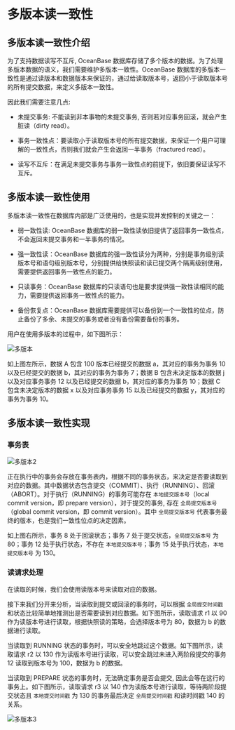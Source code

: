 # 多版本读一致性

## 多版本读一致性介绍

为了支持数据读写不互斥, OceanBase 数据库存储了多个版本的数据。为了处理多版本数据的语义，我们需要维护多版本一致性。OceanBase 数据库的多版本一致性是通过读版本和数据版本来保证的，通过给读取版本号，返回小于读取版本号的所有提交数据，来定义多版本一致性。

因此我们需要注意几点:

* 未提交事务: 不能读到非本事物的未提交事务, 否则若对应事务回滚，就会产生脏读（dirty read）。

* 事务一致性点：要读取小于读取版本号的所有提交数据，来保证一个用户可理解的一致性点，否则我们就会产生会返回一半事务（fractured read）。

* 读写不互斥：在满足未提交事务与事务一致性点的前提下，依旧要保证读写不互斥。

## 多版本读一致性使用

多版本读一致性在数据库内部是广泛使用的，也是实现并发控制的关键之一：

* 弱一致性读: OceanBase 数据库的弱一致性读依旧提供了返回事务一致性点，不会返回未提交事务和一半事务的情况。

* 强一致性读：OceanBase 数据库的强一致性读分为两种，分别是事务级别读版本号和语句级别版本号，分别提供给快照读和读已提交两个隔离级别使用，需要提供返回事务一致性点的能力。

* 只读事务：OceanBase 数据库的只读语句也是要求提供强一致性读相同的能力，需要提供返回事务一致性点的能力。

* 备份恢复点：OceanBase 数据库需要提供可以备份到一个一致性的位点，防止备份了多余、未提交的事务或者没有备份需要备份的事务。

用户在使用多版本的过程中，如下图所示：

![多版本](https://help-static-aliyun-doc.aliyuncs.com/assets/img/zh-CN/6963623461/p358773.jpg)

如上图左所示，数据 A 包含 100 版本已经提交的数据 a，其对应的事务为事务 10 以及已经提交的数据 b，其对应的事务为事务 7；数据 B 包含未决定版本的数据 j 以及对应事务事务 12 以及已经提交的数据 b，其对应的事务为事务 10；数据 C 包含未决定版本的数据 x 以及对应事务事务 15 以及已经提交的数据 y，其对应的事务为事务 10。

## 多版本读一致性实现

### 事务表

![多版本2](https://help-static-aliyun-doc.aliyuncs.com/assets/img/zh-CN/6963623461/p358783.jpg)

正在执行中的事务会存放在事务表内，根据不同的事务状态，来决定是否要读取到对应的数据。其中数据状态包含提交（COMMIT）、执行（RUNNING）、回滚（ABORT）。对于执行（RUNNING）的事务可能存在 `本地提交版本号`（local commit version，即 prepare version），对于提交的事务, 存在 `全局提交版本号`（global commit version，即 commit version）。其中 `全局提交版本号` 代表事务最终的版本，也是我们一致性位点的决定因素。

如上图右所示，事务 8 处于回滚状态；事务 7 处于提交状态，`全局提交版本号` 为 80；事务 12 处于执行状态，不存在 `本地提交版本号`；事务 15 处于执行状态，`本地提交版本号` 为 130。

### 读请求处理

在读取的时候，我们会使用读版本号来读取对应的数据。

接下来我们分开来分析，当读取到提交或回滚的事务时，可以根据 `全局提交时间戳` 和状态比较简单地推测出是否需要读到对应数据。如下图所示，读取请求 r1 以 90 作为读版本号进行读取，根据快照读的策略，会选择版本号为 80，数据为 b 的数据进行读取。

当读取到 RUNNING 状态的事务时，可以安全地跳过这个数据。如下图所示，读取请求 r2 以 130 作为读版本号进行读取，可以安全跳过未进入两阶段提交的事务 12 读取到版本号为 100，数据为 b 的数据。

当读取到 PREPARE 状态的事务时，无法确定事务是否会提交, 因此会等在这行的事务上。如下图所示，读取请求 r3 以 140 作为读版本号进行读取，等待两阶段提交状态且 `本地提交时间戳` 为 130 的事务最后决定 `全局提交时间戳` 和读时间戳 140 的关系。

![多版本3](https://help-static-aliyun-doc.aliyuncs.com/assets/img/zh-CN/6963623461/p358802.jpg)
